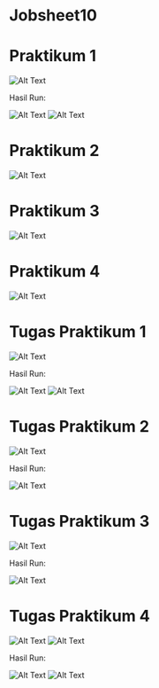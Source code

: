 # Jobsheet10

# Praktikum 1
![Alt Text](https://github.com/necha28/Jobsheet10/blob/master/p1.PNG)

Hasil Run:

![Alt Text](https://github.com/necha28/Jobsheet10/blob/master/p1run_true.PNG)
![Alt Text](https://github.com/necha28/Jobsheet10/blob/master/p1run_false.PNG)

# Praktikum 2
![Alt Text](https://github.com/necha28/Jobsheet10/blob/master/p2.PNG)

# Praktikum 3
![Alt Text](https://github.com/necha28/Jobsheet10/blob/master/p3.PNG)

# Praktikum 4
![Alt Text](https://github.com/necha28/Jobsheet10/blob/master/p4.PNG)

# Tugas Praktikum 1
![Alt Text](https://github.com/necha28/Jobsheet10/blob/master/Tp1.PNG)

Hasil Run:

![Alt Text](https://github.com/necha28/Jobsheet10/blob/master/Tp1run_true.PNG)
![Alt Text](https://github.com/necha28/Jobsheet10/blob/master/Tp1run_false.PNG)

# Tugas Praktikum 2
![Alt Text](https://github.com/necha28/Jobsheet10/blob/master/Tp2.PNG)

Hasil Run:

![Alt Text](https://github.com/necha28/Jobsheet10/blob/master/Tp2run.PNG)

# Tugas Praktikum 3
![Alt Text](https://github.com/necha28/Jobsheet10/blob/master/Tp3.PNG)

Hasil Run:

![Alt Text](https://github.com/necha28/Jobsheet10/blob/master/Tp3run.PNG)

# Tugas Praktikum 4
![Alt Text](https://github.com/necha28/Jobsheet10/blob/master/Tp4.1.PNG)
![Alt Text](https://github.com/necha28/Jobsheet10/blob/master/Tp4.2.PNG)

Hasil Run:

![Alt Text](https://github.com/necha28/Jobsheet10/blob/master/Tp4run1.PNG)
![Alt Text](https://github.com/necha28/Jobsheet10/blob/master/Tp4run2.PNG)

